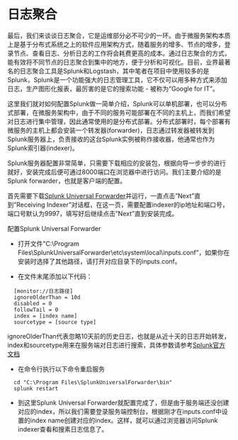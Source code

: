 # 日志聚合

最后，我们来谈谈日志聚合，它是运维部分必不可少的一环。由于微服务架构本质上是基于分布式系统之上的软件应用架构方式，随着服务的增多、节点的增多，登录节点、查看日志、分析日志的工作将会耗费更高的成本。通过日志聚合的方式，能有效将不同节点的日志聚合到集中的地方，便于分析和可视化。目前，业界最著名的日志聚合工具是Splunk和Logstash，其中笔者在项目中使用较多的是Splunk，Splunk是一个功能强大的日志管理工具，它不仅可以用多种方式来添加日志，生产图形化报表，最厉害的是它的搜索功能 - 被称为“Google for IT”。

这里我们就对如何配置Splunk做一简单介绍，Splunk可以单机部署，也可以分布式部署，在微服务架构中，由于不同的服务可能部署在不同的主机上，而我们希望对日志进行集中管理，因此通常使用的是分布式部署。分布式部署时，每个部署有微服务的主机上都会安装一个转发器(forwarder)，日志通过转发器被转发到Splunk服务器上，负责接收的这台Splunk实例被称作接收器，他通常也作为Splunk索引器(indexer)。

Splunk服务器配置非常简单，只需要下载相应的安装包，根据向导一步步的进行就好，安装完成后便可通过8000端口在浏览器中进行访问。我们主要介绍的是Splunk forwarder，也就是客户端的配置。

首先需要下载[Splunk Universal Forwarder](http://download.splunk.com/products/splunk/releases/6.1.1/universalforwarder/windows/splunkforwarder-6.1.1-207789-x64-release.msi)并运行，一直点击”Next”直到”Receiving Indexer”对话框，在这一页，需要配置indexer的ip地址和端口号，端口号默认为9997，填写好后继续点击”Next”直到安装完成。

配置Splunk Universal Forwarder

- 打开文件"C:\Program Files\SplunkUniversalForwarder\etc\system\local\inputs.conf”，如果你在安装时选择了其他路径，请打开对应目录下的inputs.conf。

- 在文件末尾添加以下代码：

```
  [monitor://日志路径]
  ignoreOlderThan = 10d
  disabled = 0
  followTail = 0
  index = [index name]
  sourcetype = [source type]

```

ignoreOlderThan代表忽略10天前的历史日志，也就是从近十天的日志开始转发，index和sourcetype用来在服务端对日志进行搜索，具体参数请参考[Splunk官方文档](http://docs.splunk.com/Documentation/Splunk/6.1/admin/Inputsconf)


- 在命令行执行以下命令重启服务

```
  cd "C:\Program Files\SplunkUniversalForwarder\bin"
  splunk restart
```  

- 到这里Splunk Universal Forwarder就配置完成了，但是由于服务端还没创建对应的index，所以我们需要登录服务端控制台，根据刚才在inputs.conf中设置的index name创建对应的index。这样，就可以通过浏览器访问Splunk indexer查看和搜素日志信息了。